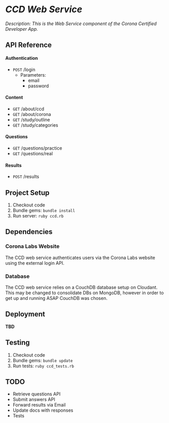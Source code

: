 # _CCD Web Service_

_Description: This is the Web Service component of the Corona Certified Developer App._

## API Reference

#### Authentication

- `POST` /login
	- Parameters:
		- email
		- password

#### Content

- `GET` /about/ccd
- `GET` /about/corona
- `GET` /study/outline
- `GET` /study/categories

#### Questions

- `GET` /questions/practice
- `GET` /questions/real

#### Results

- `POST` /results

## Project Setup

1. Checkout code
1. Bundle gems: `bundle install`
1. Run server: `ruby ccd.rb`

## Dependencies

### Corona Labs Website

The CCD web service authenticates users via the Corona Labs website using the external login API.

### Database

The CCD web service relies on a CouchDB database setup on Cloudant. This may be changed to consolidate DBs on MongoDB, however in order to get up and running ASAP CouchDB was chosen.

## Deployment

**TBD**

## Testing

1. Checkout code
1. Bundle gems: `bundle update`
1. Run tests: `ruby ccd_tests.rb`

## TODO

- Retrieve questions API
- Submit answers API
- Forward results via Email
- Update docs with responses
- Tests
